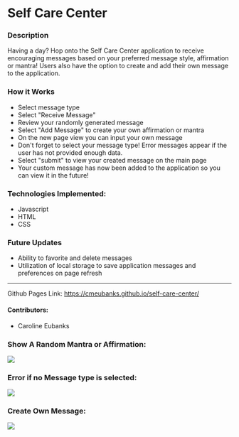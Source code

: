 # Self Care Center

### Description
Having a day? Hop onto the Self Care Center application to receive encouraging messages based on your preferred message style, affirmation or mantra! Users also have the option to create and add their own message to the application.

### How it Works
- Select message type
- Select "Receive Message"
- Review your randomly generated message
- Select "Add Message" to create your own affirmation or mantra
- On the new page view you can input your own message
- Don't forget to select your message type! Error messages appear if the user has not provided enough data.
- Select "submit" to view your created message on the main page
- Your custom message has now been added to the application so you can view it in the future!

### Technologies Implemented:
- Javascript
- HTML
- CSS

### Future Updates
- Ability to favorite and delete messages
- Utilization of local storage to save application messages and preferences on page refresh

******************************************************************
Github Pages Link: https://cmeubanks.github.io/self-care-center/

#### Contributors:
- Caroline Eubanks

### Show A Random Mantra or Affirmation:
![](https://media.giphy.com/media/xpb02jiobyVWxYDw9v/giphy.gif)

### Error if no Message type is selected:
![](https://media.giphy.com/media/t4PHQf69vGeWoUxiZJ/giphy.gif)

### Create Own Message:
![](https://media.giphy.com/media/GPP34biPkp92Op0ZrB/giphy.gif)

